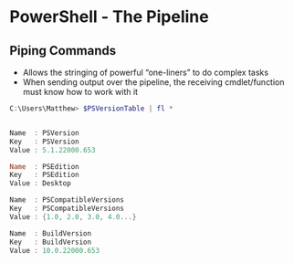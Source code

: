 # PowerShell - The Pipeline

## Piping Commands

- Allows the stringing of powerful “one-liners” to do complex tasks
- When sending output over the pipeline, the receiving cmdlet/function must know how to work with it

```PowerShell
C:\Users\Matthew> $PSVersionTable | fl *


Name  : PSVersion
Key   : PSVersion
Value : 5.1.22000.653

Name  : PSEdition
Key   : PSEdition
Value : Desktop

Name  : PSCompatibleVersions
Key   : PSCompatibleVersions
Value : {1.0, 2.0, 3.0, 4.0...}

Name  : BuildVersion
Key   : BuildVersion
Value : 10.0.22000.653
```